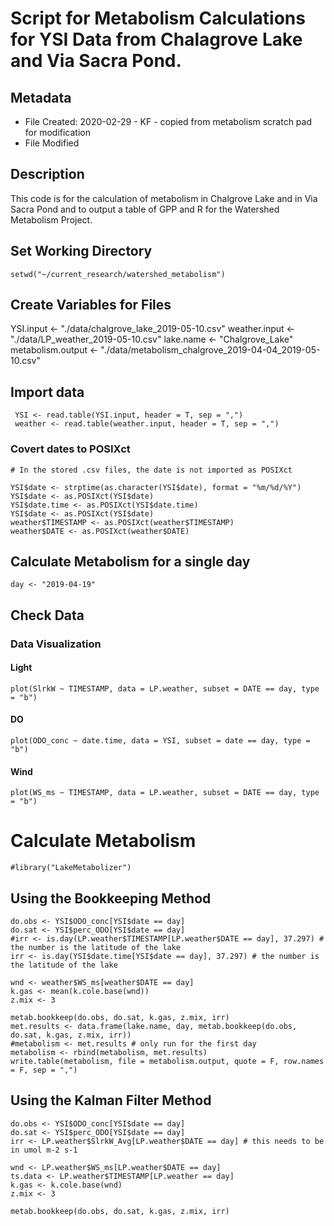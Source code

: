 # Script for Metabolism Calculations for YSI Data from Chalagrove Lake and Via Sacra Pond.

## Metadata

* File Created: 2020-02-29 - KF - copied from metabolism scratch pad for modification
* File Modified

## Description 

This code is for the calculation of metabolism in Chalgrove Lake and in Via Sacra Pond  and to output a table of GPP and R for the Watershed Metabolism Project.

## Set Working Directory

    setwd("~/current_research/watershed_metabolism")
   
## Create Variables for Files
    
   YSI.input <- "./data/chalgrove_lake_2019-05-10.csv"
   weather.input <- "./data/LP_weather_2019-05-10.csv"
   lake.name <- "Chalgrove_Lake"
   metabolism.output <- "./data/metabolism_chalgrove_2019-04-04_2019-05-10.csv"
   
## Import data 

     YSI <- read.table(YSI.input, header = T, sep = ",")
     weather <- read.table(weather.input, header = T, sep = ",")
     

### Covert dates to POSIXct
     
    # In the stored .csv files, the date is not imported as POSIXct
     
    YSI$date <- strptime(as.character(YSI$date), format = "%m/%d/%Y")
    YSI$date <- as.POSIXct(YSI$date)
    YSI$date.time <- as.POSIXct(YSI$date.time)
    YSI$date <- as.POSIXct(YSI$date)
    weather$TIMESTAMP <- as.POSIXct(weather$TIMESTAMP)
    weather$DATE <- as.POSIXct(weather$DATE)
    

## Calculate Metabolism for a single day

    day <- "2019-04-19"
    
## Check Data
### Data Visualization
#### Light
    
    plot(SlrkW ~ TIMESTAMP, data = LP.weather, subset = DATE == day, type = "b")
    
#### DO

    plot(ODO_conc ~ date.time, data = YSI, subset = date == day, type = "b")
    
#### Wind
    
    plot(WS_ms ~ TIMESTAMP, data = LP.weather, subset = DATE == day, type = "b")
    
# Calculate Metabolism
    
    #library("LakeMetabolizer")
    
## Using the Bookkeeping Method
    
    do.obs <- YSI$ODO_conc[YSI$date == day]
    do.sat <- YSI$perc_ODO[YSI$date == day]    
    #irr <- is.day(LP.weather$TIMESTAMP[LP.weather$DATE == day], 37.297) # the number is the latitude of the lake
    irr <- is.day(YSI$date.time[YSI$date == day], 37.297) # the number is the latitude of the lake
    
    wnd <- weather$WS_ms[weather$DATE == day]
    k.gas <- mean(k.cole.base(wnd))
    z.mix <- 3
    
    metab.bookkeep(do.obs, do.sat, k.gas, z.mix, irr)
    met.results <- data.frame(lake.name, day, metab.bookkeep(do.obs, do.sat, k.gas, z.mix, irr))
    #metabolism <- met.results # only run for the first day
    metabolism <- rbind(metabolism, met.results)
    write.table(metabolism, file = metabolism.output, quote = F, row.names = F, sep = ",")
    

    
## Using the Kalman Filter Method
    
    do.obs <- YSI$ODO_conc[YSI$date == day]
    do.sat <- YSI$perc_ODO[YSI$date == day]    
    irr <- LP.weather$SlrkW_Avg[LP.weather$DATE == day] # this needs to be in umol m-2 s-1
    
    wnd <- LP.weather$WS_ms[LP.weather$DATE == day]
    ts.data <- LP.weather$TIMESTAMP[LP.weather == day]
    k.gas <- k.cole.base(wnd)
    z.mix <- 3
    
    metab.bookkeep(do.obs, do.sat, k.gas, z.mix, irr)